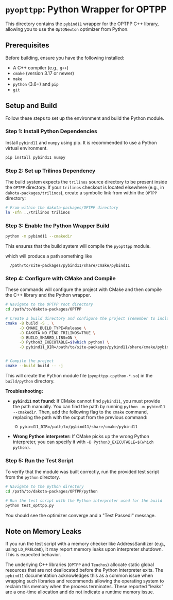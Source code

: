 # `pyopttpp`: Python Wrapper for OPTPP

This directory contains the `pybind11` wrapper for the OPTPP C++ library, allowing you to use the `OptQNewton` optimizer from Python.

## Prerequisites

Before building, ensure you have the following installed:
- A C++ compiler (e.g., `g++`)
- `cmake` (version 3.17 or newer)
- `make`
- `python` (3.6+) and `pip`
- `git`

## Setup and Build

Follow these steps to set up the environment and build the Python module.

### Step 1: Install Python Dependencies

Install `pybind11` and `numpy` using pip. It is recommended to use a Python virtual environment.

```bash
pip install pybind11 numpy
```

### Step 2: Set up Trilinos Dependency

The build system expects the `trilinos` source directory to be present inside the `OPTPP` directory. If your `trilinos` checkout is located elsewhere (e.g., in `dakota-packages/trilinos`), create a symbolic link from within the `OPTPP` directory:

```bash
# From within the dakota-packages/OPTPP directory
ln -sfn ../trilinos trilinos
```

### Step 3: Enable the Python Wrapper Build

```bash
python -m pybind11 --cmakedir
```
This ensures that the build system will compile the `pyopttpp` module.

which will produce a path something like
```
  /path/to/site-packages/pybind11/share/cmake/pybind11
```

### Step 4: Configure with CMake and Compile

These commands will configure the project with CMake and then compile the C++ library and the Python wrapper.

```bash
# Navigate to the OPTPP root directory
cd /path/to/dakota-packages/OPTPP

# Create a build directory and configure the project (remember to include the path of the pybind11_DIR)
cmake -B build -S . \
      -D CMAKE_BUILD_TYPE=Release \
      -D DAKOTA_NO_FIND_TRILINOS=TRUE \
      -D BUILD_SHARED_LIBS=ON \
      -D Python3_EXECUTABLE=$(which python) \
      -D pybind11_DIR=/path/to/site-packages/pybind11/share/cmake/pybind11 \


# Compile the project
cmake --build build -- -j
```
This will create the Python module file (`pyopttpp.cpython-*.so`) in the `build/python` directory.

**Troubleshooting:**
- **`pybind11` not found:** If CMake cannot find `pybind11`, you must provide the path manually. You can find the path by running `python -m pybind11 --cmakedir`. Then, add the following flag to the `cmake` command, replacing the path with the output from the previous command:
  ```
  -D pybind11_DIR=/path/to/pybind11/share/cmake/pybind11
  ```
- **Wrong Python interpreter:** If CMake picks up the wrong Python interpreter, you can specify it with `-D Python3_EXECUTABLE=$(which python)`.

### Step 5: Run the Test Script

To verify that the module was built correctly, run the provided test script from the `python` directory.

```bash
# Navigate to the python directory
cd /path/to/dakota-packages/OPTPP/python

# Run the test script with the Python interpreter used for the build
python test_opttpp.py
```

You should see the optimizer converge and a "Test Passed!" message.

## Note on Memory Leaks

If you run the test script with a memory checker like AddressSanitizer (e.g., using `LD_PRELOAD`), it may report memory leaks upon interpreter shutdown. This is expected behavior.

The underlying C++ libraries (`OPTPP` and `Teuchos`) allocate static global resources that are not deallocated before the Python interpreter exits. The `pybind11` documentation acknowledges this as a common issue when wrapping such libraries and recommends allowing the operating system to reclaim this memory when the process terminates. These reported "leaks" are a one-time allocation and do not indicate a runtime memory issue.
